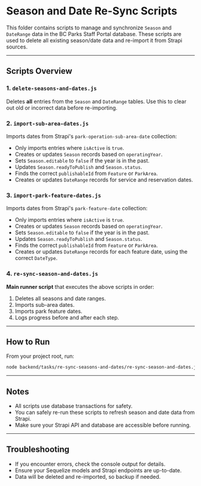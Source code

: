 # Season and Date Re-Sync Scripts

This folder contains scripts to manage and synchronize `Season` and `DateRange` data in the BC Parks Staff Portal database.
These scripts are used to delete all existing season/date data and re-import it from Strapi sources.

---

## Scripts Overview

### 1. `delete-seasons-and-dates.js`

Deletes **all** entries from the `Season` and `DateRange` tables.
Use this to clear out old or incorrect data before re-importing.

### 2. `import-sub-area-dates.js`

Imports dates from Strapi's `park-operation-sub-area-date` collection:

- Only imports entries where `isActive` is `true`.
- Creates or updates `Season` records based on `operatingYear`.
- Sets `Season.editable` to `false` if the year is in the past.
- Updates `Season.readyToPublish` and `Season.status`.
- Finds the correct `publishableId` from `Feature` or `ParkArea`.
- Creates or updates `DateRange` records for service and reservation dates.

### 3. `import-park-feature-dates.js`

Imports dates from Strapi's `park-feature-date` collection:

- Only imports entries where `isActive` is `true`.
- Creates or updates `Season` records based on `operatingYear`.
- Sets `Season.editable` to `false` if the year is in the past.
- Updates `Season.readyToPublish` and `Season.status`.
- Finds the correct `publishableId` from `Feature` or `ParkArea`.
- Creates or updates `DateRange` records for each feature date, using the correct `DateType`.

### 4. `re-sync-season-and-dates.js`

**Main runner script** that executes the above scripts in order:

1. Deletes all seasons and date ranges.
2. Imports sub-area dates.
3. Imports park feature dates.
4. Logs progress before and after each step.

---

## How to Run

From your project root, run:

```sh
node backend/tasks/re-sync-seasons-and-dates/re-sync-season-and-dates.js
```

---

## Notes

- All scripts use database transactions for safety.
- You can safely re-run these scripts to refresh season and date data from Strapi.
- Make sure your Strapi API and database are accessible before running.

---

## Troubleshooting

- If you encounter errors, check the console output for details.
- Ensure your Sequelize models and Strapi endpoints are up-to-date.
- Data will be deleted and re-imported, so backup if needed.
